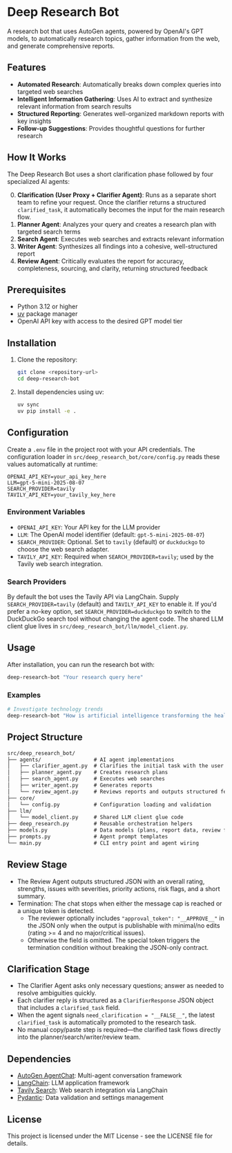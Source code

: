 # Deep Research Bot

A research bot that uses AutoGen agents, powered by OpenAI's GPT models, to automatically research topics, gather information from the web, and generate comprehensive reports.

## Features

- **Automated Research**: Automatically breaks down complex queries into targeted web searches
- **Intelligent Information Gathering**: Uses AI to extract and synthesize relevant information from search results
- **Structured Reporting**: Generates well-organized markdown reports with key insights
- **Follow-up Suggestions**: Provides thoughtful questions for further research

## How It Works

The Deep Research Bot uses a short clarification phase followed by four specialized AI agents:

0. **Clarification (User Proxy + Clarifier Agent)**: Runs as a separate short team to refine your request. Once the clarifier returns a structured `clarified_task`, it automatically becomes the input for the main research flow.
1. **Planner Agent**: Analyzes your query and creates a research plan with targeted search terms
2. **Search Agent**: Executes web searches and extracts relevant information
3. **Writer Agent**: Synthesizes all findings into a cohesive, well-structured report
4. **Review Agent**: Critically evaluates the report for accuracy, completeness, sourcing, and clarity, returning structured feedback

## Prerequisites

- Python 3.12 or higher
- [uv](https://github.com/astral-sh/uv) package manager
- OpenAI API key with access to the desired GPT model tier

## Installation

1. Clone the repository:

   ```bash
   git clone <repository-url>
   cd deep-research-bot
   ```

2. Install dependencies using uv:

   ```bash
   uv sync
   uv pip install -e .
   ```

## Configuration

Create a `.env` file in the project root with your API credentials. The configuration loader in `src/deep_research_bot/core/config.py` reads these values automatically at runtime:

```env
OPENAI_API_KEY=your_api_key_here
LLM=gpt-5-mini-2025-08-07
SEARCH_PROVIDER=tavily
TAVILY_API_KEY=your_tavily_key_here
```

### Environment Variables

- `OPENAI_API_KEY`: Your API key for the LLM provider
- `LLM`: The OpenAI model identifier (default: `gpt-5-mini-2025-08-07`)
- `SEARCH_PROVIDER`: Optional. Set to `tavily` (default) or `duckduckgo` to choose the web search adapter.
- `TAVILY_API_KEY`: Required when `SEARCH_PROVIDER=tavily`; used by the Tavily web search integration.

### Search Providers

By default the bot uses the Tavily API via LangChain. Supply `SEARCH_PROVIDER=tavily` (default) and `TAVILY_API_KEY` to enable it. If you'd prefer a no-key option, set `SEARCH_PROVIDER=duckduckgo` to switch to the DuckDuckGo search tool without changing the agent code. The shared LLM client glue lives in `src/deep_research_bot/llm/model_client.py`.

## Usage

After installation, you can run the research bot with:

```bash
deep-research-bot "Your research query here"
```

### Examples

```bash
# Investigate technology trends
deep-research-bot "How is artificial intelligence transforming the healthcare industry?"
```

## Project Structure

```md
src/deep_research_bot/
├── agents/                 # AI agent implementations
│   ├── clarifier_agent.py  # Clarifies the initial task with the user
│   ├── planner_agent.py    # Creates research plans
│   ├── search_agent.py     # Executes web searches
│   ├── writer_agent.py     # Generates reports
│   └── review_agent.py     # Reviews reports and outputs structured feedback
├── core/
│   └── config.py           # Configuration loading and validation
├── llm/
│   └── model_client.py     # Shared LLM client glue code
├── deep_research.py        # Reusable orchestration helpers
├── models.py               # Data models (plans, report data, review feedback)
├── prompts.py              # Agent prompt templates
└── main.py                 # CLI entry point and agent wiring
```

## Review Stage

- The Review Agent outputs structured JSON with an overall rating, strengths, issues with severities, priority actions, risk flags, and a short summary.
- Termination: The chat stops when either the message cap is reached or a unique token is detected.
  - The reviewer optionally includes `"approval_token": "__APPROVE__"` in the JSON only when the output is publishable with minimal/no edits (rating >= 4 and no major/critical issues).
  - Otherwise the field is omitted. The special token triggers the termination condition without breaking the JSON-only contract.

## Clarification Stage

- The Clarifier Agent asks only necessary questions; answer as needed to resolve ambiguities quickly.
- Each clarifier reply is structured as a `ClarifierResponse` JSON object that includes a `clarified_task` field.
- When the agent signals `need_clarification = "__FALSE__"`, the latest `clarified_task` is automatically promoted to the research task.
- No manual copy/paste step is required—the clarified task flows directly into the planner/search/writer/review team.

## Dependencies

- [AutoGen AgentChat](https://microsoft.github.io/autogen/): Multi-agent conversation framework
- [LangChain](https://github.com/langchain-ai/langchain): LLM application framework
- [Tavily Search](https://docs.tavily.com/): Web search integration via LangChain
- [Pydantic](https://docs.pydantic.dev/): Data validation and settings management

## License

This project is licensed under the MIT License - see the LICENSE file for details.
